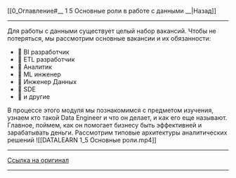 [[0_Оглавление#__ 1 5 Основные роли в работе с данными __|Назад]]
___
Для работы с данными существует целый набор вакансий. 
Чтобы не потеряться, мы рассмотрим основные вакансии и их обязанности:
- 📌 BI разработчик 
- 📌 ETL разработчик 
- 📌 Аналитик 
- 📌 ML инженер 
- 📌 Инженер Данных 
- 📌 SDE 
- 📌 и другие 

В процессе этого модуля мы познакомимся с предметом изучения, узнаем кто такой Data Engineer и что он делает, и как его еще называют. Главное, поймем, как он помогает бизнесу быть эффективней и зарабатывать деньги. Рассмотрим типовые архитектуры аналитических решений
![[DATALEARN 1_5 Основные роли.mp4]]
___
[Ссылка на оригинал](https://www.youtube.com/watch?v=5OkCvQOF3Wg&list=PLkcP_moW_BpP2w9ZPqW3MGaIfrX2o5MPa&index=5)
___
